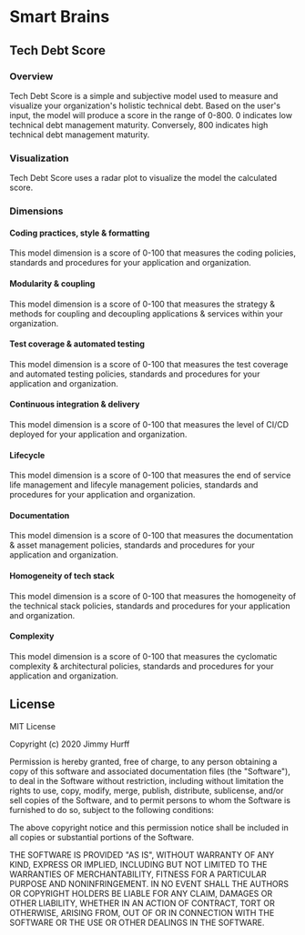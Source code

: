 # Smart Brains
## Tech Debt Score

### Overview 

Tech Debt Score is a simple and subjective model used to measure and visualize your organization's holistic technical debt.  Based on the user's input, the model will produce a score in the range of 0-800.  0 indicates low technical debt management maturity.  Conversely, 800 indicates high technical debt management maturity.

### Visualization

Tech Debt Score uses a radar plot to visualize the model the calculated score.

### Dimensions

#### Coding practices, style & formatting

This model dimension is a score of 0-100 that measures the coding policies, standards and procedures for your application and organization.

#### Modularity & coupling

This model dimension is a score of 0-100 that measures the strategy & methods for coupling and decoupling applications & services within your organization.

#### Test coverage & automated testing

This model dimension is a score of 0-100 that measures the test coverage and automated testing policies, standards and procedures for your application and organization.

#### Continuous integration & delivery

This model dimension is a score of 0-100 that measures the level of CI/CD deployed for your application and organization.

#### Lifecycle

This model dimension is a score of 0-100 that measures the end of service life management and lifecyle management policies, standards and procedures for your application and organization.

#### Documentation

This model dimension is a score of 0-100 that measures the documentation & asset management policies, standards and procedures for your application and organization.

#### Homogeneity of tech stack

This model dimension is a score of 0-100 that measures the homogeneity of the technical stack policies, standards and procedures for your application and organization.

#### Complexity

This model dimension is a score of 0-100 that measures the cyclomatic complexity & architectural policies, standards and procedures for your application and organization.

## License

MIT License

Copyright (c) 2020 Jimmy Hurff

Permission is hereby granted, free of charge, to any person obtaining a copy
of this software and associated documentation files (the "Software"), to deal
in the Software without restriction, including without limitation the rights
to use, copy, modify, merge, publish, distribute, sublicense, and/or sell
copies of the Software, and to permit persons to whom the Software is
furnished to do so, subject to the following conditions:

The above copyright notice and this permission notice shall be included in all
copies or substantial portions of the Software.

THE SOFTWARE IS PROVIDED "AS IS", WITHOUT WARRANTY OF ANY KIND, EXPRESS OR
IMPLIED, INCLUDING BUT NOT LIMITED TO THE WARRANTIES OF MERCHANTABILITY,
FITNESS FOR A PARTICULAR PURPOSE AND NONINFRINGEMENT. IN NO EVENT SHALL THE
AUTHORS OR COPYRIGHT HOLDERS BE LIABLE FOR ANY CLAIM, DAMAGES OR OTHER
LIABILITY, WHETHER IN AN ACTION OF CONTRACT, TORT OR OTHERWISE, ARISING FROM,
OUT OF OR IN CONNECTION WITH THE SOFTWARE OR THE USE OR OTHER DEALINGS IN THE
SOFTWARE.

